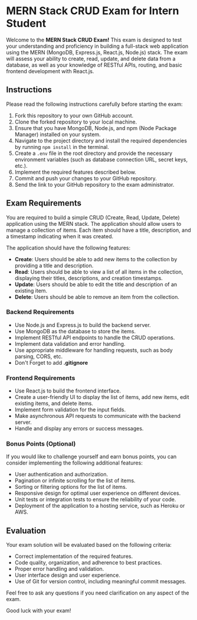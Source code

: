 
# MERN Stack CRUD Exam for Intern Student

Welcome to the **MERN Stack CRUD Exam!** This exam is designed to test your understanding and proficiency in building a full-stack web application using the MERN (MongoDB, Express.js, React.js, Node.js) stack. The exam will assess your ability to create, read, update, and delete data from a database, as well as your knowledge of RESTful APIs, routing, and basic frontend development with React.js.

## Instructions

Please read the following instructions carefully before starting the exam:

1.  Fork this repository to your own GitHub account.
2.  Clone the forked repository to your local machine.
3.  Ensure that you have MongoDB, Node.js, and npm (Node Package Manager) installed on your system.
4.  Navigate to the project directory and install the required dependencies by running `npm install` in the terminal.
5.  Create a `.env` file in the root directory and provide the necessary environment variables (such as database connection URL, secret keys, etc.).
6.  Implement the required features described below.
7.  Commit and push your changes to your GitHub repository.
8.  Send the link to your GitHub repository to the exam administrator.

## Exam Requirements

You are required to build a simple CRUD (Create, Read, Update, Delete) application using the MERN stack. The application should allow users to manage a collection of items. Each item should have a title, description, and a timestamp indicating when it was created.

The application should have the following features:

-   **Create**: Users should be able to add new items to the collection by providing a title and description.
-   **Read**: Users should be able to view a list of all items in the collection, displaying their titles, descriptions, and creation timestamps.
-   **Update**: Users should be able to edit the title and description of an existing item.
-   **Delete**: Users should be able to remove an item from the collection.

### Backend Requirements

-   Use Node.js and Express.js to build the backend server.
-   Use MongoDB as the database to store the items.
-   Implement RESTful API endpoints to handle the CRUD operations.
-   Implement data validation and error handling.
-   Use appropriate middleware for handling requests, such as body parsing, CORS, etc.
-  Don't Forget to add **.gitignore**

### Frontend Requirements

-   Use React.js to build the frontend interface.
-   Create a user-friendly UI to display the list of items, add new items, edit existing items, and delete items.
-   Implement form validation for the input fields.
-   Make asynchronous API requests to communicate with the backend server.
-   Handle and display any errors or success messages.

### Bonus Points (Optional)

If you would like to challenge yourself and earn bonus points, you can consider implementing the following additional features:

-   User authentication and authorization.
-   Pagination or infinite scrolling for the list of items.
-   Sorting or filtering options for the list of items.
-   Responsive design for optimal user experience on different devices.
-   Unit tests or integration tests to ensure the reliability of your code.
-   Deployment of the application to a hosting service, such as Heroku or AWS.

## Evaluation

Your exam solution will be evaluated based on the following criteria:

-   Correct implementation of the required features.
-   Code quality, organization, and adherence to best practices.
-   Proper error handling and validation.
-   User interface design and user experience.
-   Use of Git for version control, including meaningful commit messages.

Feel free to ask any questions if you need clarification on any aspect of the exam.

Good luck with your exam!
